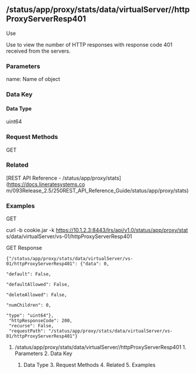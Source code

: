 ## /status/app/proxy/stats/data/virtualServer/<name>/httpProxyServerResp401

Use

Use to view the number of HTTP responses with response code 401 received from
the servers.

### Parameters

name: Name of object

### Data Key

#### Data Type

uint64

### Request Methods

GET

### Related

[REST API Reference - /status/app/proxy/stats](https://docs.lineratesystems.co
m/093Release_2.5/250REST_API_Reference_Guide/status/app/proxy/stats)

### Examples

GET

curl -b cookie.jar -k https://10.1.2.3:8443/lrs/api/v1.0/status/app/proxy/stat
s/data/virtualServer/vs-01/httpProxyServerResp401

GET Response

    
    {"/status/app/proxy/stats/data/virtualServer/vs-01/httpProxyServerResp401": {"data": 0,
                                                                               "default": False,
                                                                               "defaultAllowed": False,
                                                                               "deleteAllowed": False,
                                                                               "numChildren": 0,
                                                                               "type": "uint64"},
     "httpResponseCode": 200,
     "recurse": False,
     "requestPath": "/status/app/proxy/stats/data/virtualServer/vs-01/httpProxyServerResp401"}
    

  1. /status/app/proxy/stats/data/virtualServer/<name>/httpProxyServerResp401
    1. Parameters
    2. Data Key
      1. Data Type
    3. Request Methods
    4. Related
    5. Examples


